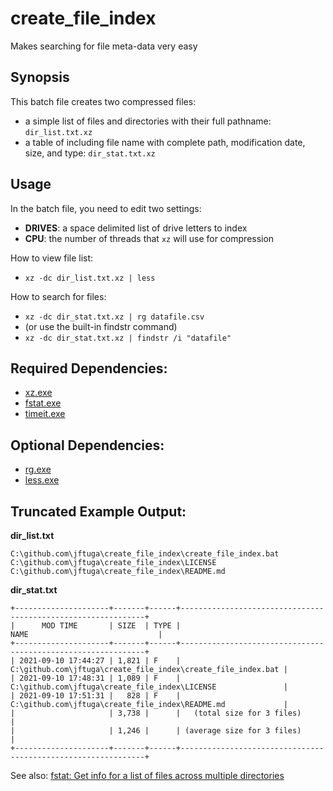 # create_file_index
Makes searching for file meta-data very easy

## Synopsis
This batch file creates two compressed files:
* a simple list of files and directories with their full pathname: `dir_list.txt.xz`
* a table of including file name with complete path, modification date, size, and type: `dir_stat.txt.xz`

## Usage

In the batch file, you need to edit two settings:
* **DRIVES**: a space delimited list of drive letters to index
* **CPU**: the number of threads that `xz` will use for compression

How to view file list:
* `xz -dc dir_list.txt.xz | less`

How to search for files:
* `xz -dc dir_stat.txt.xz | rg datafile.csv`
* (or use the built-in findstr command)
* `xz -dc dir_stat.txt.xz | findstr /i "datafile"`

## Required Dependencies:
* [xz.exe](https://tukaani.org/xz/)
* [fstat.exe](https://github.com/jftuga/fstat/)
* [timeit.exe](https://github.com/jftuga/timeit/)

## Optional Dependencies:
* [rg.exe](https://github.com/BurntSushi/ripgrep)
* [less.exe](https://github.com/jftuga/less-Windows)

## Truncated Example Output:

**dir_list.txt**
```
C:\github.com\jftuga\create_file_index\create_file_index.bat
C:\github.com\jftuga\create_file_index\LICENSE
C:\github.com\jftuga\create_file_index\README.md
```

**dir_stat.txt**
```
+---------------------+-------+------+--------------------------------------------------------------+
|      MOD TIME       | SIZE  | TYPE |                             NAME                             |
+---------------------+-------+------+--------------------------------------------------------------+
| 2021-09-10 17:44:27 | 1,821 | F    | C:\github.com\jftuga\create_file_index\create_file_index.bat |
| 2021-09-10 17:48:31 | 1,089 | F    | C:\github.com\jftuga\create_file_index\LICENSE               |
| 2021-09-10 17:51:31 |   828 | F    | C:\github.com\jftuga\create_file_index\README.md             |
|                     | 3,738 |      |   (total size for 3 files)                                   |
|                     | 1,246 |      | (average size for 3 files)                                   |
+---------------------+-------+------+--------------------------------------------------------------+
```
See also: [fstat: Get info for a list of files across multiple directories](https://github.com/jftuga/fstat)
